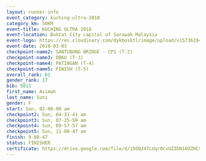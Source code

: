 ```yaml
--- 
layout: runner-info 
event_category: kuching-ultra-2018 
category_km: 50KM 
event-title: KUCHING ULTRA 2018 
event-location: BukCat City capital of Sarawak Malaysia 
event-logo: https://res.cloudinary.com/dykbosktl/image/upload/v1573619473/Logo/kuching-ultra-2018-logo_tlpvm5.png 
event-date: 2018-03-03 
checkpoint-name2: SANTUBONG BRIDGE - CP1 (T-2) 
checkpoint-name3: DBKU (T-3) 
checkpoint-name4: PATINGAN (T-4) 
checkpoint-name5: FINISH (T-5) 
overall_rank: 61
gender_rank: 17
bib: 5011
first_name: Asimah
last_name: Suni
gender: F
start: Sun, 02-00-00 am
checkpoint2: Sun, 04-31-41 am
checkpoint3: Sun, 07-25-50 am
checkpoint4: Sun, 09-57-57 am
checkpoint5: Sun, 11-08-47 am
finish: 9-08-47
status: FINISHER
certificate: https://drive.google.com/file/d/15OQJ47LUqr0cvUZIbN16OZHCSC4S48RN/view?usp=sharing
--- 
```

